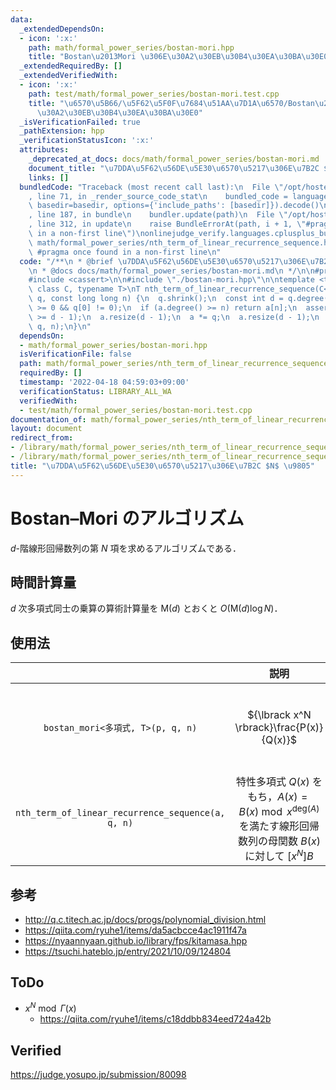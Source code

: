 ```yaml
---
data:
  _extendedDependsOn:
  - icon: ':x:'
    path: math/formal_power_series/bostan-mori.hpp
    title: "Bostan\u2013Mori \u306E\u30A2\u30EB\u30B4\u30EA\u30BA\u30E0"
  _extendedRequiredBy: []
  _extendedVerifiedWith:
  - icon: ':x:'
    path: test/math/formal_power_series/bostan-mori.test.cpp
    title: "\u6570\u5B66/\u5F62\u5F0F\u7684\u51AA\u7D1A\u6570/Bostan\u2013Mori \u306E\
      \u30A2\u30EB\u30B4\u30EA\u30BA\u30E0"
  _isVerificationFailed: true
  _pathExtension: hpp
  _verificationStatusIcon: ':x:'
  attributes:
    _deprecated_at_docs: docs/math/formal_power_series/bostan-mori.md
    document_title: "\u7DDA\u5F62\u56DE\u5E30\u6570\u5217\u306E\u7B2C $N$ \u9805"
    links: []
  bundledCode: "Traceback (most recent call last):\n  File \"/opt/hostedtoolcache/Python/3.10.5/x64/lib/python3.10/site-packages/onlinejudge_verify/documentation/build.py\"\
    , line 71, in _render_source_code_stat\n    bundled_code = language.bundle(stat.path,\
    \ basedir=basedir, options={'include_paths': [basedir]}).decode()\n  File \"/opt/hostedtoolcache/Python/3.10.5/x64/lib/python3.10/site-packages/onlinejudge_verify/languages/cplusplus.py\"\
    , line 187, in bundle\n    bundler.update(path)\n  File \"/opt/hostedtoolcache/Python/3.10.5/x64/lib/python3.10/site-packages/onlinejudge_verify/languages/cplusplus_bundle.py\"\
    , line 312, in update\n    raise BundleErrorAt(path, i + 1, \"#pragma once found\
    \ in a non-first line\")\nonlinejudge_verify.languages.cplusplus_bundle.BundleErrorAt:\
    \ math/formal_power_series/nth_term_of_linear_recurrence_sequence.hpp: line 6:\
    \ #pragma once found in a non-first line\n"
  code: "/**\n * @brief \u7DDA\u5F62\u56DE\u5E30\u6570\u5217\u306E\u7B2C $N$ \u9805\
    \n * @docs docs/math/formal_power_series/bostan-mori.md\n */\n\n#pragma once\n\
    #include <cassert>\n\n#include \"./bostan-mori.hpp\"\n\ntemplate <template <typename>\
    \ class C, typename T>\nT nth_term_of_linear_recurrence_sequence(C<T> a, C<T>\
    \ q, const long long n) {\n  q.shrink();\n  const int d = q.degree();\n  assert(d\
    \ >= 0 && q[0] != 0);\n  if (a.degree() >= n) return a[n];\n  assert(a.degree()\
    \ >= d - 1);\n  a.resize(d - 1);\n  a *= q;\n  a.resize(d - 1);\n  return bostan_mori(a,\
    \ q, n);\n}\n"
  dependsOn:
  - math/formal_power_series/bostan-mori.hpp
  isVerificationFile: false
  path: math/formal_power_series/nth_term_of_linear_recurrence_sequence.hpp
  requiredBy: []
  timestamp: '2022-04-18 04:59:03+09:00'
  verificationStatus: LIBRARY_ALL_WA
  verifiedWith:
  - test/math/formal_power_series/bostan-mori.test.cpp
documentation_of: math/formal_power_series/nth_term_of_linear_recurrence_sequence.hpp
layout: document
redirect_from:
- /library/math/formal_power_series/nth_term_of_linear_recurrence_sequence.hpp
- /library/math/formal_power_series/nth_term_of_linear_recurrence_sequence.hpp.html
title: "\u7DDA\u5F62\u56DE\u5E30\u6570\u5217\u306E\u7B2C $N$ \u9805"
---
```

# Bostan–Mori のアルゴリズム

$d$-階線形回帰数列の第 $N$ 項を求めるアルゴリズムである．


## 時間計算量

$d$ 次多項式同士の乗算の算術計算量を $\mathsf{M}(d)$ とおくと $O(\mathsf{M}(d) \log{N})$．


## 使用法

||説明|条件|
|:--:|:--:|:--:|
|`bostan_mori<多項式, T>(p, q, n)`|${\lbrack x^N \rbrack}\frac{P(x)}{Q(x)}$|${\lbrack x^0 \rbrack}Q = Q(0)$ は可逆元 (invertible element) である．|
|`nth_term_of_linear_recurrence_sequence(a, q, n)`|特性多項式 $Q(x)$ をもち，$A(x) = B(x) \bmod{x^{\mathrm{deg}(A)}}$ を満たす線形回帰数列の母関数 $B(x)$ に対して ${\lbrack x^N \rbrack}B$||


## 参考

- http://q.c.titech.ac.jp/docs/progs/polynomial_division.html
- https://qiita.com/ryuhe1/items/da5acbcce4ac1911f47a
- https://nyaannyaan.github.io/library/fps/kitamasa.hpp
- https://tsuchi.hateblo.jp/entry/2021/10/09/124804


## ToDo

- $x^N \bmod \Gamma(x)$
  - https://qiita.com/ryuhe1/items/c18ddbb834eed724a42b


## Verified

https://judge.yosupo.jp/submission/80098
